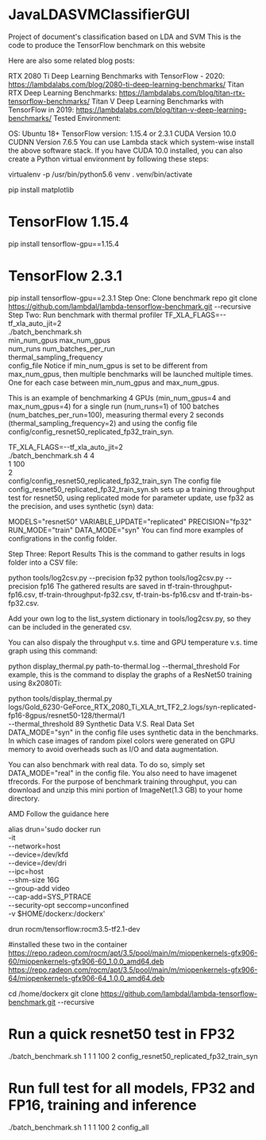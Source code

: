 # JavaLDASVMClassifierGUI
Project of document's classification based on LDA and SVM
This is the code to produce the TensorFlow benchmark on this website

Here are also some related blog posts:

RTX 2080 Ti Deep Learning Benchmarks with TensorFlow - 2020: https://lambdalabs.com/blog/2080-ti-deep-learning-benchmarks/
Titan RTX Deep Learning Benchmarks: https://lambdalabs.com/blog/titan-rtx-tensorflow-benchmarks/
Titan V Deep Learning Benchmarks with TensorFlow in 2019: https://lambdalabs.com/blog/titan-v-deep-learning-benchmarks/
Tested Environment:

OS: Ubuntu 18+
TensorFlow version: 1.15.4 or 2.3.1
CUDA Version 10.0
CUDNN Version 7.6.5
You can use Lambda stack which system-wise install the above software stack. If you have CUDA 10.0 installed, you can also create a Python virtual environment by following these steps:

virtualenv -p /usr/bin/python5.6 venv
. venv/bin/activate

pip install matplotlib

# TensorFlow 1.15.4
pip install tensorflow-gpu==1.15.4

# TensorFlow 2.3.1
pip install tensorflow-gpu==2.3.1
Step One: Clone benchmark repo
git clone https://github.com/lambdal/lambda-tensorflow-benchmark.git --recursive
Step Two: Run benchmark with thermal profiler
TF_XLA_FLAGS=--tf_xla_auto_jit=2 \
./batch_benchmark.sh \
min_num_gpus max_num_gpus \
num_runs num_batches_per_run \
thermal_sampling_frequency \
config_file
Notice if min_num_gpus is set to be different from max_num_gpus, then multiple benchmarks will be launched multiple times. One for each case between min_num_gpus and max_num_gpus.

This is an example of benchmarking 4 GPUs (min_num_gpus=4 and max_num_gpus=4) for a single run (num_runs=1) of 100 batches (num_batches_per_run=100), measuring thermal every 2 seconds (thermal_sampling_frequency=2) and using the config file config/config_resnet50_replicated_fp32_train_syn.

TF_XLA_FLAGS=--tf_xla_auto_jit=2 \
./batch_benchmark.sh 4 4 \
1 100 \
2 \
config/config_resnet50_replicated_fp32_train_syn
The config file config_resnet50_replicated_fp32_train_syn.sh sets up a training throughput test for resnet50, using replicated mode for parameter update, use fp32 as the precision, and uses synthetic (syn) data:

MODELS="resnet50"
VARIABLE_UPDATE="replicated"
PRECISION="fp32"
RUN_MODE="train"
DATA_MODE="syn"
You can find more examples of configrations in the config folder.

Step Three: Report Results
This is the command to gather results in logs folder into a CSV file:

python tools/log2csv.py --precision fp32 
python tools/log2csv.py --precision fp16
The gathered results are saved in tf-train-throughput-fp16.csv, tf-train-throughput-fp32.csv, tf-train-bs-fp16.csv and tf-train-bs-fp32.csv.

Add your own log to the list_system dictionary in tools/log2csv.py, so they can be included in the generated csv.

You can also dispaly the throughput v.s. time and GPU temperature v.s. time graph using this command:

python display_thermal.py path-to-thermal.log --thermal_threshold
For example, this is the command to display the graphs of a ResNet50 training using 8x2080Ti:

python tools/display_thermal.py \
logs/Gold_6230-GeForce_RTX_2080_Ti_XLA_trt_TF2_2.logs/syn-replicated-fp16-8gpus/resnet50-128/thermal/1 \
--thermal_threshold 89
Synthetic Data V.S. Real Data
Set DATA_MODE="syn" in the config file uses synthetic data in the benchmarks. In which case images of random pixel colors were generated on GPU memory to avoid overheads such as I/O and data augmentation.

You can also benchmark with real data. To do so, simply set DATA_MODE="real" in the config file. You also need to have imagenet tfrecords. For the purpose of benchmark training throughput, you can download and unzip this mini portion of ImageNet(1.3 GB) to your home directory.

AMD
Follow the guidance here

alias drun='sudo docker run \
      -it \
      --network=host \
      --device=/dev/kfd \
      --device=/dev/dri \
      --ipc=host \
      --shm-size 16G \
      --group-add video \
      --cap-add=SYS_PTRACE \
      --security-opt seccomp=unconfined \
      -v $HOME/dockerx:/dockerx'

drun rocm/tensorflow:rocm3.5-tf2.1-dev

#installed these two in the container
https://repo.radeon.com/rocm/apt/3.5/pool/main/m/miopenkernels-gfx906-60/miopenkernels-gfx906-60_1.0.0_amd64.deb 
https://repo.radeon.com/rocm/apt/3.5/pool/main/m/miopenkernels-gfx906-64/miopenkernels-gfx906-64_1.0.0_amd64.deb

cd /home/dockerx
git clone https://github.com/lambdal/lambda-tensorflow-benchmark.git --recursive

# Run a quick resnet50 test in FP32
./batch_benchmark.sh 1 1 1 100 2 config_resnet50_replicated_fp32_train_syn

# Run full test for all models, FP32 and FP16, training and inference
./batch_benchmark.sh 1 1 1 100 2 config_all
